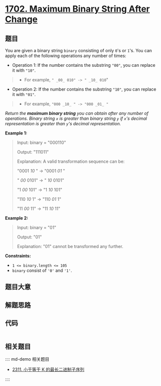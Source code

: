 # [1702. Maximum Binary String After Change](https://leetcode.com/problems/maximum-binary-string-after-change)

## 题目

You are given a binary string `binary` consisting of only `0`'s or `1`'s. You
can apply each of the following operations any number of times:

  * Operation 1: If the number contains the substring `"00"`, you can replace it with `"10"`. 
> 
> * For example, `" _00_ 010" -> " _10_ 010`"
  * Operation 2: If the number contains the substring `"10"`, you can replace it with `"01"`. 
> 
> * For example, `"000 _10_ " -> "000 _01_ "`

_Return the **maximum binary string** you can obtain after any number of
operations. Binary string `x` is greater than binary string `y` if `x`'s
decimal representation is greater than `y`'s decimal representation._



**Example 1:**

> Input: binary = "000110"
> 
> Output: "111011"
> 
> Explanation: A valid transformation sequence can be:
> 
> "0001 _10_ " -> "0001 _01_ " 
> 
> " _00_ 0101" -> " _10_ 0101" 
> 
> "1 _00_ 101" -> "1 _10_ 101" 
> 
> "110 _10_ 1" -> "110 _01_ 1" 
> 
> "11 _00_ 11" -> "11 _10_ 11"

**Example 2:**

> Input: binary = "01"
> 
> Output: "01"
> 
> Explanation:  "01" cannot be transformed any further.

**Constraints:**

  * `1 <= binary.length <= 105`
  * `binary` consist of `'0'` and `'1'`.


## 题目大意

## 解题思路

## 代码

```javascript

```

## 相关题目

:::: md-demo 相关题目
- [2311. 小于等于 K 的最长二进制子序列](https://leetcode.com/problems/longest-binary-subsequence-less-than-or-equal-to-k)

::::
